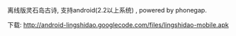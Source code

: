 离线版灵石岛古诗, 支持android(2.2以上系统) , powered by phonegap.

下载:
http://android-lingshidao.googlecode.com/files/lingshidao-mobile.apk